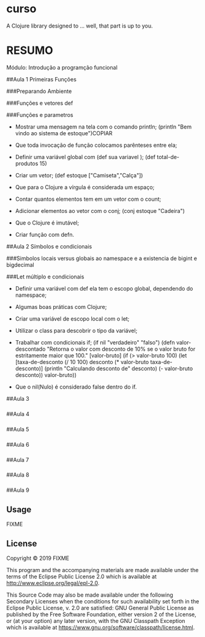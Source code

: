 # curso

A Clojure library designed to ... well, that part is up to you.

# RESUMO

Módulo: Introdução a programção funcional

##Aula 1 Primeiras Funções

###Preparando Ambiente

###Funções e vetores def

###Funções e parametros

* Mostrar uma mensagem na tela com o comando println;
  (println "Bem vindo ao sistema de estoque")COPIAR

* Que toda invocação de função colocamos parênteses entre ela;
 
* Definir uma variável global com (def sua variavel );
  (def total-de-produtos 15)
 
* Criar um vetor;
  (def estoque ["Camiseta","Calça"])

* Que para o Clojure a vírgula é considerada um espaço;

* Contar quantos elementos tem em um vetor com o count;

* Adicionar elementos ao vetor com o conj;
  (conj estoque "Cadeira")

* Que o Clojure é imutável;

* Criar função com defn.


##Aula 2 Símbolos e condicionais

###Simbolos locais versus globais ao namespace e a existencia de bigint e bigdecimal

###Let múltiplo e condicionais

* Definir uma variável com def ela tem o escopo global, dependendo do namespace;

* Algumas boas práticas com Clojure;

* Criar uma variável de escopo local com o let;

* Utilizar o class para descobrir o tipo da variável;

* Trabalhar com condicionais if;
  (if nil "verdadeiro" "falso")
  (defn valor-descontado
   "Retorna o valor com desconto de 10% se o valor bruto for estritamente maior que 100."
   [valor-bruto]
   (if (> valor-bruto 100)
    (let [taxa-de-desconto (/ 10 100)
          desconto (* valor-bruto taxa-de-desconto)]
      (println "Calculando desconto de" desconto)
      (- valor-bruto desconto))
     valor-bruto))

* Que o nil(Nulo) é considerado false dentro do if.


##Aula 3

###
###

##Aula 4
###
###

##Aula 5
###
###

##Aula 6
###
###

##Aula 7
###
###

##Aula 8
###
###

##Aula 9
###
###



## Usage

FIXME

## License

Copyright © 2019 FIXME

This program and the accompanying materials are made available under the
terms of the Eclipse Public License 2.0 which is available at
http://www.eclipse.org/legal/epl-2.0.

This Source Code may also be made available under the following Secondary
Licenses when the conditions for such availability set forth in the Eclipse
Public License, v. 2.0 are satisfied: GNU General Public License as published by
the Free Software Foundation, either version 2 of the License, or (at your
option) any later version, with the GNU Classpath Exception which is available
at https://www.gnu.org/software/classpath/license.html.
